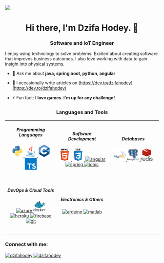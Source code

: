 <img src="https://user-images.githubusercontent.com/60604704/146805885-ea9478ea-5db3-4a61-a4c7-ad12edec980a.gif">

<h1 align="center"> Hi there, I'm Dzifa Hodey. 👋</h1>
<h3 align="center">Software and IoT Engineer</h3>

I enjoy using technology to solve problems. Excited about creating software that improves business outcomes.
I also love working with data to gain insight into physical systems.

- 💬 Ask me about **java, spring boot, python, angular**
  
- 📝 I occasionally write articles on [https://dev.to/dzifahodey](https://dev.to/dzifahodey)

<!--- 📄 Know about my experiences [https://bit.ly/dzifa-hodey-resume](https://bit.ly/dzifa-hodey-resume)-->

- ⚡ Fun fact: **I love games. I'm up for any challenge!**

<h3 align="center">Languages and Tools</h3>
<table width="100%">
<tr>
<td width="33%">
<h5 align="center">Programming Languages</h5>
<p align="center"><a href="https://www.python.org" target="_blank" rel="noreferrer"> <img src="https://raw.githubusercontent.com/devicons/devicon/master/icons/python/python-original.svg" alt="python" width="40" height="40"/> </a> <a href="https://www.java.com" target="_blank" rel="noreferrer"> <img src="https://raw.githubusercontent.com/devicons/devicon/master/icons/java/java-original.svg" alt="java" width="40" height="40"/> </a> <a href="https://www.w3schools.com/cpp/" target="_blank" rel="noreferrer"> <img src="https://raw.githubusercontent.com/devicons/devicon/master/icons/cplusplus/cplusplus-original.svg" alt="cplusplus" width="40" height="40"/> </a> <a href="https://www.typescriptlang.org/" target="_blank" rel="noreferrer"> <img src="https://raw.githubusercontent.com/devicons/devicon/master/icons/typescript/typescript-original.svg" alt="typescript" width="40" height="40"/> </a>
</p>
  <br/>
</td>
 <td width="33%">
  <h5 align="center">Software Development</h5>
<p align="center"><a href="https://www.w3.org/html/" target="_blank" rel="noreferrer"> <img src="https://raw.githubusercontent.com/devicons/devicon/master/icons/html5/html5-original-wordmark.svg" alt="html5" width="40" height="40"/> </a>   <a href="https://www.w3schools.com/css/" target="_blank" rel="noreferrer"> <img src="https://raw.githubusercontent.com/devicons/devicon/master/icons/css3/css3-original-wordmark.svg" alt="css3" width="40" height="40"/> </a>   <a href="https://angular.io" target="_blank" rel="noreferrer"> <img src="https://angular.io/assets/images/logos/angular/angular.svg" alt="angular" width="40" height="40"/> </a> <a href="https://spring.io/" target="_blank" rel="noreferrer"> <img src="https://www.vectorlogo.zone/logos/springio/springio-icon.svg" alt="spring" width="40" height="40"/> </a>   <a href="https://ionicframework.com" target="_blank" rel="noreferrer"> <img src="https://upload.wikimedia.org/wikipedia/commons/d/d1/Ionic_Logo.svg" alt="ionic" width="40" height="40"/> </a> </p>
   <br/>
 </td>
 <td width="33%">
  <h5 align="center">Databases</h5>
<p align="center"><a href="https://www.mysql.com/" target="_blank" rel="noreferrer"> <img src="https://raw.githubusercontent.com/devicons/devicon/master/icons/mysql/mysql-original-wordmark.svg" alt="mysql" width="40" height="40"/> </a> <a href="https://www.postgresql.org" target="_blank" rel="noreferrer"> <img src="https://raw.githubusercontent.com/devicons/devicon/master/icons/postgresql/postgresql-original-wordmark.svg" alt="postgresql" width="40" height="40"/> </a> <a href="https://redis.io" target="_blank" rel="noreferrer"> <img src="https://raw.githubusercontent.com/devicons/devicon/master/icons/redis/redis-original-wordmark.svg" alt="redis" width="40" height="40"/> </a></p><br/>
 </td>
</tr>
<tr>
 <td width="33%">
  <h5 align="center">DevOps & Cloud Tools</h5>
<p align="center"><a href="https://azure.microsoft.com/en-in/" target="_blank" rel="noreferrer"> <img src="https://www.vectorlogo.zone/logos/microsoft_azure/microsoft_azure-icon.svg" alt="azure" width="40" height="40"/> </a> <a href="https://www.docker.com/" target="_blank" rel="noreferrer"> <img src="https://raw.githubusercontent.com/devicons/devicon/master/icons/docker/docker-original-wordmark.svg" alt="docker" width="40" height="40"/> </a> <a href="https://heroku.com" target="_blank" rel="noreferrer"> <img src="https://www.vectorlogo.zone/logos/heroku/heroku-icon.svg" alt="heroku" width="40" height="40"/> </a> <a href="https://firebase.google.com/" target="_blank" rel="noreferrer"> <img src="https://www.vectorlogo.zone/logos/firebase/firebase-icon.svg" alt="firebase" width="40" height="40"/> </a> <a href="https://git-scm.com/" target="_blank" rel="noreferrer"> <img src="https://www.vectorlogo.zone/logos/git-scm/git-scm-icon.svg" alt="git" width="40" height="40"/> </a></p><br/>
 </td>
 <td width="33%">
  <h5 align="center">Electronics & Others</h5>
<p align="center"><a href="https://www.arduino.cc/" target="_blank" rel="noreferrer"> <img src="https://cdn.worldvectorlogo.com/logos/arduino-1.svg" alt="arduino" width="40" height="40"/> </a>    <a href="https://www.mathworks.com/" target="_blank" rel="noreferrer"> <img src="https://upload.wikimedia.org/wikipedia/commons/2/21/Matlab_Logo.png" alt="matlab" width="40" height="40"/> </a></p><br/>
 </td>
</tr>
 </table>



<h3 align="left">Connect with me:</h3>
<p align="left">
<a href="https://dev.to/dzifahodey" target="blank"><img align="center" src="https://raw.githubusercontent.com/rahuldkjain/github-profile-readme-generator/master/src/images/icons/Social/devto.svg" alt="dzifahodey" height="30" width="40" /></a>
<a href="https://linkedin.com/in/dzifahodey" target="blank"><img align="center" src="https://raw.githubusercontent.com/rahuldkjain/github-profile-readme-generator/master/src/images/icons/Social/linked-in-alt.svg" alt="dzifahodey" height="30" width="40" /></a>
</p>


<!--<p><img align="left" src="https://github-readme-stats.vercel.app/api/top-langs?username=dzifahodey&show_icons=true&locale=en&layout=compact" alt="dzifahodey" /></p>-->

<!--github stats
<p>&nbsp;<img align="center" src="https://github-readme-stats.vercel.app/api?username=dzifahodey&show_icons=true&locale=en" alt="dzifahodey" /></p>-->

